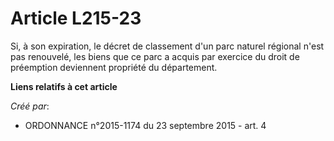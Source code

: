 # Article L215-23

Si, à son expiration, le décret de classement d'un parc naturel régional n'est pas renouvelé, les biens que ce parc a acquis
par exercice du droit de préemption deviennent propriété du département.

**Liens relatifs à cet article**

_Créé par_:

  - ORDONNANCE n°2015-1174 du 23 septembre 2015 - art. 4
